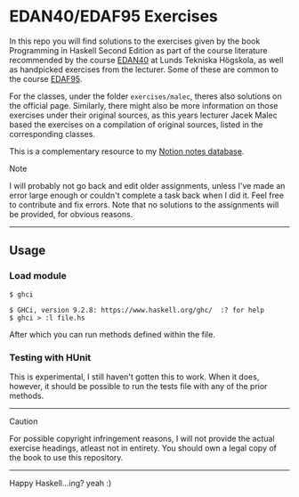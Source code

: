 # EDAN40/EDAF95 Exercises
In this repo you will find solutions to the exercises given by the book Programming in Haskell Second Edition as part of the course literature recommended by the course [EDAN40](https://cs.lth.se/edan40) at Lunds Tekniska Högskola, as well as handpicked exercises from the lecturer. Some of these are common to the course [EDAF95](https://cs.lth.se/edaf95). 

For the classes, under the folder ``exercises/malec``, theres also solutions on the official page. Similarly, there might also be more information on those exercises under their original sources, as this years lecturer Jacek Malec based the exercises on a compilation of original sources, listed in the corresponding classes.

This is a complementary resource to my [Notion notes database](https://mikaelrr.notion.site/Delade-anteckningar-Hub-LTH-D-C-f2a47297b9b146dba372e02c4f789d55?pvs=4).

> [!NOTE]
> I will probably not go back and edit older assignments, unless I've made an error large enough or couldn't complete a task back when I did it. Feel free to contribute and fix errors.
> Note that no solutions to the assignments will be provided, for obvious reasons.

---
## Usage

### Load module
```console
$ ghci

$ GHCi, version 9.2.8: https://www.haskell.org/ghc/  :? for help
$ ghci > :l file.hs
```
After which you can run methods defined within the file.
### Testing with HUnit
This is experimental, I still haven't gotten this to work. When it does, however, it should be possible to run the tests file with any of the prior methods.

---
> [!CAUTION]
> For possible copyright infringement reasons, I will not provide the actual exercise headings, atleast not in entirety. You should own a legal copy of the book to use this repository.
---
Happy Haskell...ing? yeah :)

